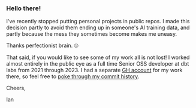 ### Hello there!

I've recently stopped putting personal projects in public repos.  I made this decision partly to avoid them ending up in someone's AI training data, and partly because the mess they sometimes become makes me uneasy.

Thanks perfectionist brain. 🙄

That said, if you would like to see some of my work all is not lost! I worked almost entirely in the public eye as a full time Senior OSS developer at dbt labs from 2021 through 2023.  I had a separate [GH account](https://github.com/iknox-fa) for my work there, so feel free to [poke through my commit history](https://github.com/iknox-fa?tab=overview&from=2021-12-01&to=2021-12-31).


Cheers,

Ian